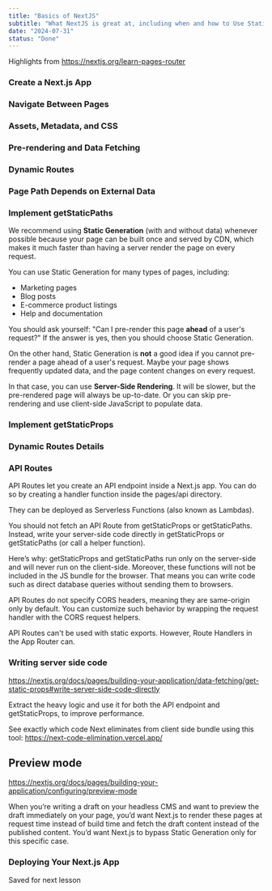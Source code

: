 ```yaml
---
title: "Basics of NextJS"
subtitle: "What NextJS is great at, including when and how to Use Static Generation v.s. Server-side Rendering"
date: "2024-07-31"
status: "Done"
---
```


Highlights from https://nextjs.org/learn-pages-router

### Create a Next.js App

### Navigate Between Pages

### Assets, Metadata, and CSS

### Pre-rendering and Data Fetching

### Dynamic Routes

### Page Path Depends on External Data

### Implement getStaticPaths

We recommend using **Static Generation** (with and without data) whenever possible because your page can be built once and served by CDN, which makes it much faster than having a server render the page on every request.

You can use Static Generation for many types of pages, including:

- Marketing pages
- Blog posts
- E-commerce product listings
- Help and documentation

You should ask yourself: "Can I pre-render this page **ahead** of a user's request?" If the answer is yes, then you should choose Static Generation.

On the other hand, Static Generation is **not** a good idea if you cannot pre-render a page ahead of a user's request. Maybe your page shows frequently updated data, and the page content changes on every request.

In that case, you can use **Server-Side Rendering**. It will be slower, but the pre-rendered page will always be up-to-date. Or you can skip pre-rendering and use client-side JavaScript to populate data.

### Implement getStaticProps

### Dynamic Routes Details

### API Routes

API Routes let you create an API endpoint inside a Next.js app. You can do so by creating a handler function inside the pages/api directory.

They can be deployed as Serverless Functions (also known as Lambdas).

You should not fetch an API Route from getStaticProps or getStaticPaths. Instead, write your server-side code directly in getStaticProps or getStaticPaths (or call a helper function).

Here’s why: getStaticProps and getStaticPaths run only on the server-side and will never run on the client-side. Moreover, these functions will not be included in the JS bundle for the browser. That means you can write code such as direct database queries without sending them to browsers.

API Routes do not specify CORS headers, meaning they are same-origin only by default. You can customize such behavior by wrapping the request handler with the CORS request helpers.

API Routes can't be used with static exports. However, Route Handlers in the App Router can.

### Writing server side code

https://nextjs.org/docs/pages/building-your-application/data-fetching/get-static-props#write-server-side-code-directly

Extract the heavy logic and use it for both the API endpoint and getStaticProps, to improve performance.

See exactly which code Next eliminates from client side bundle using this tool: https://next-code-elimination.vercel.app/

## Preview mode

https://nextjs.org/docs/pages/building-your-application/configuring/preview-mode

When you’re writing a draft on your headless CMS and want to preview the draft immediately on your page, you’d want Next.js to render these pages at request time instead of build time and fetch the draft content instead of the published content. You’d want Next.js to bypass Static Generation only for this specific case.

### Deploying Your Next.js App

Saved for next lesson
